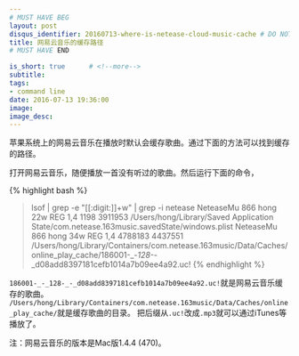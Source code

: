 ```yaml
---
# MUST HAVE BEG
layout: post
disqus_identifier: 20160713-where-is-netease-cloud-music-cache # DO NOT CHANGE THE VALUE ONCE SET
title: 网易云音乐的缓存路径
# MUST HAVE END

is_short: true      # <!--more-->
subtitle:
tags: 
- command line
date: 2016-07-13 19:36:00
image: 
image_desc: 
---
```


苹果系统上的网易云音乐在播放时默认会缓存歌曲。通过下面的方法可以找到缓存的路径。

打开网易云音乐，随便播放一首没有听过的歌曲。然后运行下面的命令，

{% highlight bash %}
>lsof | grep -e "[[:digit:]]\+w" | grep -i netease
NeteaseMu   866 hong   22w     REG                1,4       1198 3911953 /Users/hong/Library/Saved Application State/com.netease.163music.savedState/windows.plist
NeteaseMu   866 hong   34w     REG                1,4    4788183 4437551 /Users/hong/Library/Containers/com.netease.163music/Data/Caches/online_play_cache/186001-_-_128-_-_d08add8397181cefb1014a7b09ee4a92.uc!
{% endhighlight %}

`186001-_-_128-_-_d08add8397181cefb1014a7b09ee4a92.uc!`就是网易云音乐缓存的歌曲。
`/Users/hong/Library/Containers/com.netease.163music/Data/Caches/online_play_cache/`就是缓存歌曲的目录。
把后缀从`.uc!`改成`.mp3`就可以通过iTunes等播放了。

注：网易云音乐的版本是Mac版1.4.4 (470)。
